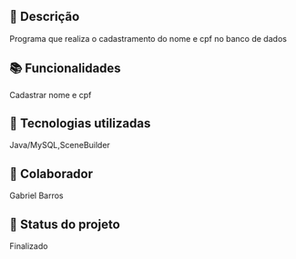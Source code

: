 ## :memo: Descrição
Programa que realiza o cadastramento do nome e cpf no banco de dados

## :books: Funcionalidades
Cadastrar nome e cpf

## :wrench: Tecnologias utilizadas
Java/MySQL,SceneBuilder

## :handshake: Colaborador
Gabriel Barros

## :dart: Status do projeto
Finalizado
